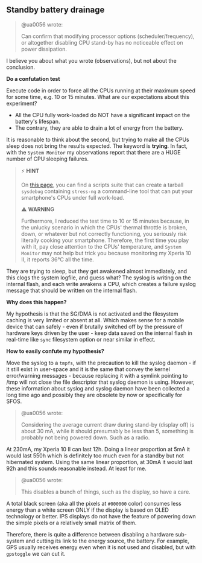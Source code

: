 ## Standby battery drainage

> @ua0056 wrote:
> 
> Can confirm that modifying processor options (scheduler/frequency), or altogether disabling CPU stand-by has no noticeable effect on power dissipation.

I believe you about what you wrote (observations), but not about the conclusion. 

**Do a confutation test**

Execute code in order to force all the CPUs running at their maximum speed for some time, e.g. 10 or 15 minutes. What are our expectations about this experiment?

* All the CPU fully work-loaded do NOT have a significant impact on the battery's lifespan.
* The contrary, they are able to drain a lot of energy from the battery.

It is reasonable to think about the second, but trying to make all the CPUs sleep does not bring the results expected. The keyword is **trying**. In fact, with the `System Monitor` my observations report that there are a HUGE number of CPU sleeping failures.

> :zap: **HINT**
> 
> On [this page](https://github.com/robang74/redfishos/blob/main/recovery/README.md), you can find a scripts suite that can create a tarball `sysdebug` containing `stress-ng` a command-line tool that can put your smartphone's CPUs under full work-load.
> 
> :warning: **WARNING**
> 
> Furthermore, I reduced the test time to 10 or 15 minutes because, in the unlucky scenario in which the CPUs' thermal throttle is broken, down, or whatever but not correctly functioning, you seriously risk literally cooking your smartphone. Therefore, the first time you play with it, pay close attention to the CPUs' temperature, and `System Monitor` may not help but trick you because monitoring my Xperia 10 II, it reports 36°C all the time.

They are trying to sleep, but they get awakened almost immediately, and this clogs the system logfile, and guess what? The syslog is writing on the internal flash, and each write awakens a CPU, which creates a failure syslog message that should be written on the internal flash.

**Why does this happen?**

My hypothesis is that the SG/DMA is not activated and the filesystem caching is very limited or absent at all. Which makes sense for a mobile device that can safely - even if brutally switched off by the pressure of hardware keys driven by the user - keep data saved on the internal flash in real-time like `sync` filesystem option or near similar in effect.

**How to easily confute my hypothesis?**

Move the syslog to a `tmpfs`, with the precaution to kill the syslog daemon - if it still exist in user-space and it is the same that convey the kernel error/warning messages - because replacing it with a symlink pointing to /tmp will not close the file descriptor that syslog daemon is using. However, these information about syslog and syslog daemon have been collected a long time ago and possibly they are obsolete by now or specifically for SFOS.

> @ua0056 wrote:
> 
> Considering the average current draw during stand-by (display off) is about 30 mA, while it should presumably be less than 5, something is probably not being powered down. Such as a radio.

At 230mA, my Xperia 10 II can last 12h. Doing a linear proportion at 5mA it would last 550h which is definitely too much even for a standby but not hibernated system. Using the same linear proportion, at 30mA it would last 92h and this sounds reasonable instead. At least for me.

> @ua0056 wrote:
> 
> This disables a bunch of things, such as the display, so have a care.

A total black screen (aka all the pixels at `#000000` color) consumes less energy than a white screen ONLY if the display is based on OLED technology or better. IPS displays do not have the feature of powering down the simple pixels or a relatively small matrix of them.

Therefore, there is quite a difference between disabling a hardware sub-system and cutting its link to the energy source, the battery. For example, GPS usually receives energy even when it is not used and disabled, but with `gpstoggle` we can cut it.
